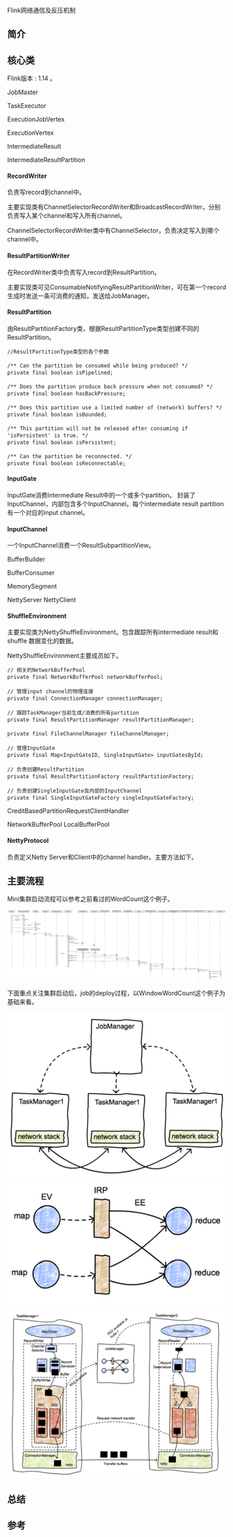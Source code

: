 Flink网络通信及反压机制

## 简介

## 核心类

Flink版本 : 1.14 。

JobMaster

TaskExecutor

ExecutionJobVertex

ExecutionVertex

IntermediateResult

IntermediateResultPartition

#### RecordWriter

负责写record到channel中。

主要实现类有ChannelSelectorRecordWriter和BroadcastRecordWriter，分别负责写入某个channel和写入所有channel。

ChannelSelectorRecordWriter类中有ChannelSelector，负责决定写入到哪个channel中。

#### ResultPartitionWriter

在RecordWriter类中负责写入record到ResultPartition。

主要实现类可见ConsumableNotifyingResultPartitionWriter，可在第一个record生成时发送一条可消费的通知，发送给JobManager。


#### ResultPartition

由ResultPartitionFactory类，根据ResultPartitionType类型创建不同的ResultPartition。

```
//ResultPartitionType类型的各个参数

/** Can the partition be consumed while being produced? */
private final boolean isPipelined;

/** Does the partition produce back pressure when not consumed? */
private final boolean hasBackPressure;

/** Does this partition use a limited number of (network) buffers? */
private final boolean isBounded;

/** This partition will not be released after consuming if 'isPersistent' is true. */
private final boolean isPersistent;

/** Can the partition be reconnected. */
private final boolean isReconnectable;
```

#### InputGate
InputGate消费Intermediate Result中的一个或多个partition。
封装了InputChannel，内部包含多个InputChannel。每个intermediate result partition有一个对应的input channel。

#### InputChannel
一个InputChannel消费一个ResultSubpartitionView。

BufferBuilder


BufferConsumer


MemorySegment


NettyServer
NettyClient

#### ShuffleEnvironment

主要实现类为NettyShuffleEnvironment。包含跟踪所有intermediate result和shuffle 数据变化的数据。

NettyShuffleEnvironment主要成员如下。

```
// 相关的NetworkBufferPool
private final NetworkBufferPool networkBufferPool;

// 管理input channel的物理连接
private final ConnectionManager connectionManager;

// 跟踪TaskManager当前生成/消费的所有partition
private final ResultPartitionManager resultPartitionManager;

private final FileChannelManager fileChannelManager;

// 管理InputGate
private final Map<InputGateID, SingleInputGate> inputGatesById;

// 负责创建ResultPartition 
private final ResultPartitionFactory resultPartitionFactory;

// 负责创建SingleInputGate及内部的InputChannel
private final SingleInputGateFactory singleInputGateFactory;
```

CreditBasedPartitionRequestClientHandler

NetworkBufferPool
LocalBufferPool


#### NettyProtocol

负责定义Netty Server和Client中的channel handler。主要方法如下。



## 主要流程

Mini集群启动流程可以参考之前看过的WordCount这个例子。

![](https://raw.githubusercontent.com/rainsbaby/notebook/master/imgs/flink/flink_example_WordCount_flow.png)


下面重点关注集群启动后，job的deploy过程，以WindowWordCount这个例子为基础来看。


![](https://raw.githubusercontent.com/rainsbaby/notebook/master/imgs/flink/flink_dataexchange_jm_tm.png)

![](https://raw.githubusercontent.com/rainsbaby/notebook/master/imgs/flink/flink_dataexchange_intermediateresult.png)

![](https://raw.githubusercontent.com/rainsbaby/notebook/master/imgs/flink/flink_dataexchange_architecture.png)

## 总结


## 参考
